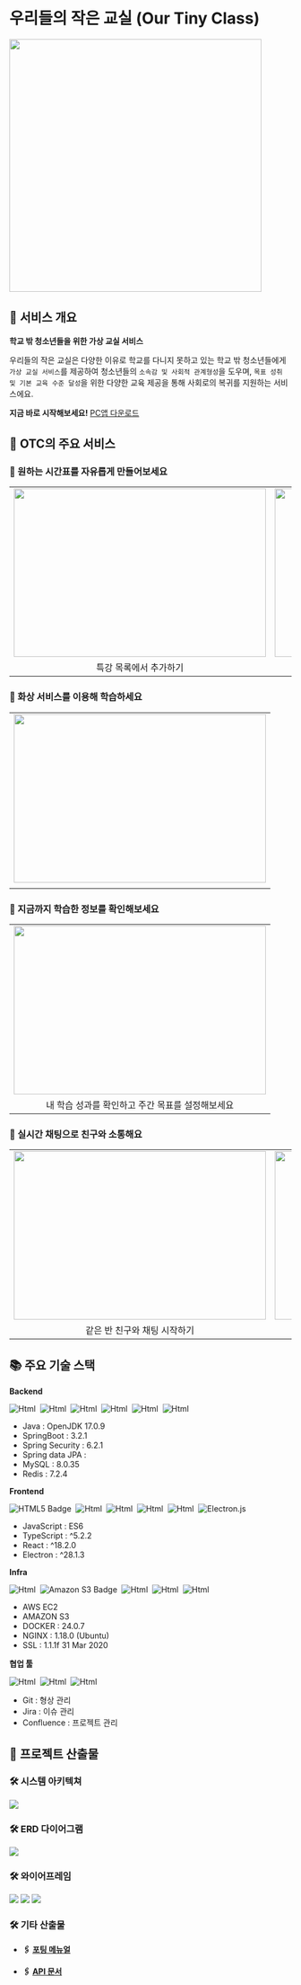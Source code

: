 # 우리들의 작은 교실 (Our Tiny Class)

<img src="https://static-image-buckets.s3.ap-northeast-2.amazonaws.com/otc_logo_no_background.png" width="450">

## 🏫 서비스 개요

**학교 밖 청소년들을 위한 가상 교실 서비스**

우리들의 작은 교실은 다양한 이유로 학교를 다니지 못하고 있는 학교 밖 청소년들에게 `가상 교실 서비스`를 제공하여 청소년들의 `소속감 및 사회적 관계형성`을 도우며, `목표 성취 및 기본 교육 수준 달성`을 위한 다양한 교육 제공을 통해 사회로의 복귀를 지원하는 서비스에요.

**지금 바로 시작해보세요!** [PC앱 다운로드](https://static-image-buckets.s3.ap-northeast-2.amazonaws.com/OurTinyClassroom+Setup+0.0.0.exe)

## 🌈 OTC의 주요 서비스

### 🎈 원하는 시간표를 자유롭게 만들어보세요

<table>
    <tr>
        <td align="center">
            <img src="https://static-image-buckets.s3.ap-northeast-2.amazonaws.com/special_lecture.gif" width="450px" height="300px" alt=""/><br/>
        </td>
        <td align="center">
            <img src="https://static-image-buckets.s3.ap-northeast-2.amazonaws.com/free_lecture.gif" width="450px" height="300px"alt=""/><br/>
        </td>
    </tr>
    <tr>
        <td align="center">특강 목록에서 추가하기</td>
        <td align="center">시간표에서 추가하기</td>
    </tr>
</table>

### 🎈 화상 서비스를 이용해 학습하세요

<table>
    <tr>
      <td align="center">
            <img src="https://static-image-buckets.s3.ap-northeast-2.amazonaws.com/VideoChat.gif" width="450px" height="300px" alt=""/><br/>
    </tr>
    <tr>
        <td align="center"></td>
    </tr>
</table>

### 🎈 지금까지 학습한 정보를 확인해보세요

<table>
    <tr>
        <td align="center">
            <img src="https://static-image-buckets.s3.ap-northeast-2.amazonaws.com/mypage.gif" width="450px" height="300px" alt=""/><br/>
        </td>
    </tr>
    <tr>
        <td align="center">내 학습 성과를 확인하고 주간 목표를 설정해보세요</td>
    </tr>
</table>

### 🎈 실시간 채팅으로 친구와 소통해요

<table>
    <tr>
        <td align="center">
            <img src="https://static-image-buckets.s3.ap-northeast-2.amazonaws.com/chat.gif" width="450px" height="300px" alt=""/><br/>
        </td>
         <td align="center">
            <img src="https://static-image-buckets.s3.ap-northeast-2.amazonaws.com/chat_alarm.gif" width="450px" height="300px"alt=""/><br/>
         </td>
    </tr>
    <tr>
        <td align="center">같은 반 친구와 채팅 시작하기</td>
        <td align="center">채팅이 오면 알람 🔔</td>
    </tr>
</table>

## 📚 주요 기술 스택

**Backend**

<img alt="Html" src="https://img.shields.io/badge/java-007396?style=for-the-badge&logo=java&logoColor=white">&nbsp;
<img alt="Html" src="https://img.shields.io/badge/springboot-6DB33F?style=for-the-badge&logo=springboot&logoColor=white">&nbsp;
<img alt="Html" src="https://img.shields.io/badge/springsecurity-6DB33F?style=for-the-badge&logo=springsecurity&logoColor=white">&nbsp;
<img alt="Html" src="https://img.shields.io/badge/JWT-black?style=for-the-badge&logo=JSON%20web%20tokens&logoColor=white">&nbsp;
<img alt="Html" src="https://img.shields.io/badge/mysql-4479A1?style=for-the-badge&logo=mysql&logoColor=white">&nbsp;
<img alt="Html" src="https://img.shields.io/badge/redis-%23DD0031.svg?style=for-the-badge&logo=redis&logoColor=white">&nbsp;

- Java : OpenJDK 17.0.9
- SpringBoot : 3.2.1
- Spring Security : 6.2.1
- Spring data JPA : 
- MySQL : 8.0.35
- Redis : 7.2.4

**Frontend**

![HTML5 Badge](https://img.shields.io/badge/HTML5-E34F26?logo=html5&logoColor=fff&style=for-the-badge)&nbsp;
<img alt="Html" src="https://img.shields.io/badge/CSS3-1572B6?style=for-the-badge&logo=css3&logoColor=white"/>&nbsp;
<img alt="Html" src="https://img.shields.io/badge/JavaScript-F7DF1E?style=for-the-badge&logo=javascript&logoColor=white">&nbsp;
<img alt="Html" src="https://img.shields.io/badge/typescript-3178C6?style=for-the-badge&logo=typescript&logoColor=white">&nbsp;
<img alt="Html" src="https://img.shields.io/badge/React-61DAFB?style=for-the-badge&logo=react&logoColor=black">&nbsp;
![Electron.js](https://img.shields.io/badge/Electron-191970?style=for-the-badge&logo=Electron&logoColor=white)&nbsp;

- JavaScript : ES6
- TypeScript : ^5.2.2
- React : ^18.2.0
- Electron : ^28.1.3

**Infra**

<img alt="Html" src="https://img.shields.io/badge/aws ec2-FF9900?style=for-the-badge&logo=amazonec2&logoColor=white">&nbsp;
![Amazon S3 Badge](https://img.shields.io/badge/Amazon%20S3-569A31?logo=amazons3&logoColor=fff&style=for-the-badge)&nbsp;
<img alt="Html" src="https://img.shields.io/badge/Docker-2496ED?style=for-the-badge&logo=Docker&logoColor=white"/>&nbsp;
<img alt="Html" src="https://img.shields.io/badge/Nginx-009639?style=for-the-badge&logo=nginx&logoColor=white">&nbsp;
<img alt="Html" src="https://img.shields.io/badge/openssl-721412?style=for-the-badge&logo=openssl&logoColor=white">&nbsp;

- AWS EC2
- AMAZON S3
- DOCKER : 24.0.7
- NGINX : 1.18.0 (Ubuntu)
- SSL : 1.1.1f 31 Mar 2020

**협업 툴**

<img alt="Html" src="https://img.shields.io/badge/git-F05032?style=for-the-badge&logo=git&logoColor=white">&nbsp;
<img alt="Html" src="https://img.shields.io/badge/jira-0052CC?style=for-the-badge&logo=jirasoftware&logoColor=white">&nbsp;
<img alt="Html" src="https://img.shields.io/badge/confluence-%23172BF4?style=for-the-badge&logo=confluence&logoColor=white">&nbsp;

- Git : 형상 관리
- Jira : 이슈 관리
- Confluence : 프로젝트 관리

## 📃 프로젝트 산출물

### 🛠 시스템 아키텍쳐

<img src="https://static-image-buckets.s3.ap-northeast-2.amazonaws.com/architecture.png">

### 🛠 ERD 다이어그램

<img src="https://static-image-buckets.s3.ap-northeast-2.amazonaws.com/erd2.png">

### 🛠 와이어프레임

<img src="https://static-image-buckets.s3.ap-northeast-2.amazonaws.com/uizard1.png">
<img src="https://static-image-buckets.s3.ap-northeast-2.amazonaws.com/uizard2.png">
<img src="https://static-image-buckets.s3.ap-northeast-2.amazonaws.com/uizard3.png">

### 🛠 기타 산출물

- **🖇 [포팅 메뉴얼](https://lab.ssafy.com/s10-webmobile1-sub2/S10P12A405/-/blob/master/exec/포팅메뉴얼.md)**

- **🖇 [API 문서](https://i10a405.p.ssafy.io/swagger-ui/index.html)**

